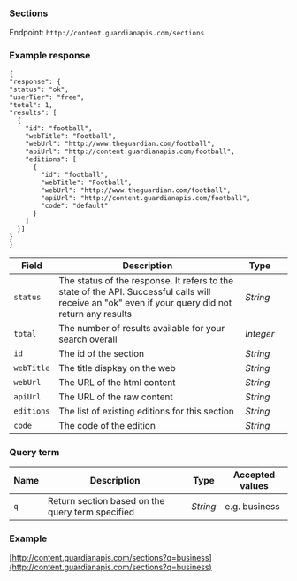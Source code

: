 ### Sections

Endpoint: `http://content.guardianapis.com/sections`

### Example response

    {
    "response": {
    "status": "ok",
    "userTier": "free",
    "total": 1,
    "results": [
      {
        "id": "football",
        "webTitle": "Football",
        "webUrl": "http://www.theguardian.com/football",
        "apiUrl": "http://content.guardianapis.com/football",
        "editions": [
          {
            "id": "football",
            "webTitle": "Football",
            "webUrl": "http://www.theguardian.com/football",
            "apiUrl": "http://content.guardianapis.com/football",
            "code": "default"
          }
        ]
      }]
    }
    }

Field  | Description | Type |  |
------ | ----------- | ---- |--|
`status` | The status of the response. It refers to the state of the API. Successful calls will receive an "ok" even if your query did not return any results |  *String*
`total` |  The number of results available for your search overall | *Integer*
`id` | The id of the section | *String*
`webTitle` | The title dispkay on the web |  *String*
`webUrl` | The URL of the html content | *String*
`apiUrl` | The URL of the raw content | *String*
`editions` | The list of existing editions for this section | *String*
`code` | The code of the edition | *String*


### Query term

Name  | Description | Type | Accepted values
----- | ----------- | ---- | ---------------
`q` | Return section based on the query term specified | *String* | e.g. business


### Example

[http://content.guardianapis.com/sections?q=business](http://content.guardianapis.com/sections?q=business)
